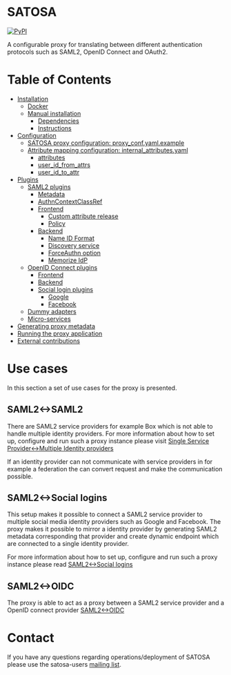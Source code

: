 # SATOSA

[![PyPI](https://img.shields.io/pypi/v/SATOSA.svg)](https://pypi.python.org/pypi/SATOSA)

A configurable proxy for translating between different authentication protocols
such as SAML2, OpenID Connect and OAuth2.


# Table of Contents

- [Installation](doc/README.md#installation)
  - [Docker](doc/README.md#docker)
  - [Manual installation](doc/README.md#manual-installation)
    - [Dependencies](doc/README.md#dependencies)
    - [Instructions](doc/README.md#instructions)
- [Configuration](doc/README.md#configuration)
  - [SATOSA proxy configuration: proxy_conf.yaml.example](doc/README.md#satosa-proxy-configuration-proxy_confyamlexample)
  - [Attribute mapping configuration: internal_attributes.yaml](doc/README.md#attribute-mapping-configuration-internal_attributesyaml)
    - [attributes](doc/README.md#attributes)
    - [user_id_from_attrs](doc/README.md#user_id_from_attrs)
    - [user_id_to_attr](doc/README.md#user_id_to_attr)
- [Plugins](doc/README.md#plugins)
  - [SAML2 plugins](doc/README.md#saml2-plugins)
    - [Metadata](doc/README.md#metadata)
    - [AuthnContextClassRef](doc/README.md#providing-authncontextclassref)
    - [Frontend](doc/README.md#saml2-frontend)
      - [Custom attribute release](doc/README.md#custom-attribute-release)
      - [Policy](doc/README.md#policy)
    - [Backend](doc/README.md#saml2-backend)
      - [Name ID Format](doc/README.md#name-id-format)
      - [Discovery service](doc/README.md#use-a-discovery-service)
      - [ForceAuthn option](doc/README.md#mirror-the-saml-forceauthn-option)
      - [Memorize IdP](doc/README.md#memorize-the-idp-selected-through-the-discovery-service)
  - [OpenID Connect plugins](doc/README.md#openid-connect-plugins)
    - [Frontend](doc/README.md#oidc-frontend)
    - [Backend](doc/README.md#oidc-backend)
    - [Social login plugins](doc/README.md#social-login-plugins)
      - [Google](doc/README.md#google)
      - [Facebook](doc/README.md#facebook)
  - [Dummy adapters](doc/README.md#dummy-adapters)
  - [Micro-services](doc/README.md#micro-services)
- [Generating proxy metadata](doc/README.md#generate-proxy-metadata)
- [Running the proxy application](doc/README.md#running-the-proxy-application)
- [External contributions](doc/README.md#external-contributions)


# Use cases

In this section a set of use cases for the proxy is presented.


## SAML2<->SAML2

There are SAML2 service providers for example Box which is not able to handle
multiple identity providers. For more information about how to set up,
configure and run such a proxy instance please visit [Single Service
Provider<->Multiple Identity providers](doc/one-to-many.md)

If an identity provider can not communicate with service providers in for
example a federation the can convert request and make the communication
possible.


## SAML2<->Social logins

This setup makes it possible to connect a SAML2 service provider to multiple
social media identity providers such as Google and Facebook. The proxy makes it
possible to mirror a identity provider by generating SAML2 metadata
corresponding that provider and create dynamic endpoint which are connected to
a single identity provider.

For more information about how to set up, configure and run such a proxy
instance please read [SAML2<->Social logins](doc/SAML2-to-Social_logins.md)


## SAML2<->OIDC

The proxy is able to act as a proxy between a SAML2 service provider and a
OpenID connect provider [SAML2<->OIDC](doc/saml2-to-oidc.md)

# Contact

If you have any questions regarding operations/deployment of SATOSA please use
the satosa-users [mailing list](https://lists.sunet.se/listinfo/satosa-users).
